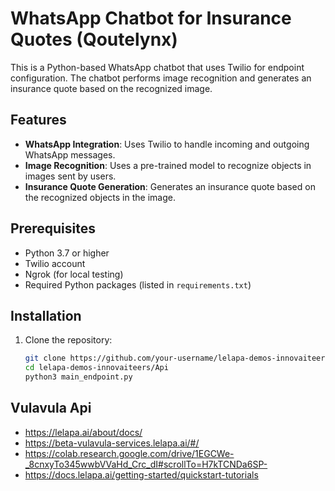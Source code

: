 # WhatsApp Chatbot for Insurance Quotes (Qoutelynx)

This is a Python-based WhatsApp chatbot that uses Twilio for endpoint configuration. The chatbot performs image recognition and generates an insurance quote based on the recognized image.

## Features

- **WhatsApp Integration**: Uses Twilio to handle incoming and outgoing WhatsApp messages.
- **Image Recognition**: Uses a pre-trained model to recognize objects in images sent by users.
- **Insurance Quote Generation**: Generates an insurance quote based on the recognized objects in the image.

## Prerequisites

- Python 3.7 or higher
- Twilio account
- Ngrok (for local testing)
- Required Python packages (listed in `requirements.txt`)

## Installation

1. Clone the repository:

   ```bash
   git clone https://github.com/your-username/lelapa-demos-innovaiteers.git
   cd lelapa-demos-innovaiteers/Api
   python3 main_endpoint.py


## Vulavula Api 
- https://lelapa.ai/about/docs/
- https://beta-vulavula-services.lelapa.ai/#/
- https://colab.research.google.com/drive/1EGCWe-_8cnxyTo345wwbVVaHd_Crc_dI#scrollTo=H7kTCNDa6SP-
- https://docs.lelapa.ai/getting-started/quickstart-tutorials
